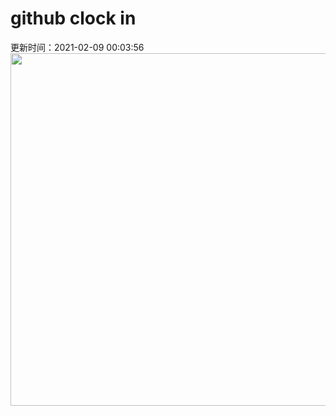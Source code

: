 # github clock in
更新时间：2021-02-09 00:03:56
 <img style="-webkit-user-select: none;margin: auto;cursor: zoom-in;" src="https://cn.bing.com/th?id=OHR.MoonDogs_ZH-CN5201314184_1920x1080.jpg&rf=LaDigue_1920x1080.jpg&pid=hp" width="1004" height="564"> 